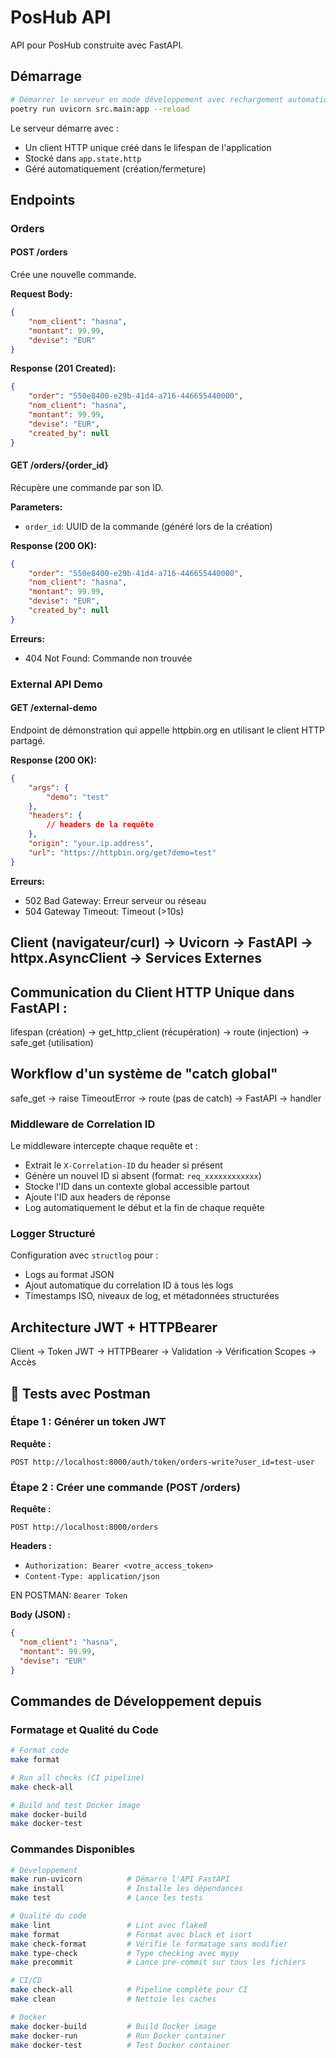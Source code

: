# PosHub API

API pour PosHub construite avec FastAPI.

## Démarrage

```bash
# Démarrer le serveur en mode développement avec rechargement automatique
poetry run uvicorn src.main:app --reload
```

Le serveur démarre avec :
- Un client HTTP unique créé dans le lifespan de l'application
- Stocké dans `app.state.http`
- Géré automatiquement (création/fermeture)

## Endpoints

### Orders

#### POST /orders

Crée une nouvelle commande.

**Request Body:**
```json
{
    "nom_client": "hasna",
    "montant": 99.99,
    "devise": "EUR"
}
```

**Response (201 Created):**
```json
{
    "order": "550e8400-e29b-41d4-a716-446655440000",
    "nom_client": "hasna",
    "montant": 99.99,
    "devise": "EUR",
    "created_by": null
}
```

#### GET /orders/{order_id}

Récupère une commande par son ID.

**Parameters:**
- `order_id`: UUID de la commande (généré lors de la création)

**Response (200 OK):**
```json
{
    "order": "550e8400-e29b-41d4-a716-446655440000",
    "nom_client": "hasna",
    "montant": 99.99,
    "devise": "EUR",
    "created_by": null
}
```

**Erreurs:**
- 404 Not Found: Commande non trouvée

### External API Demo

#### GET /external-demo

Endpoint de démonstration qui appelle httpbin.org en utilisant le client HTTP partagé.

**Response (200 OK):**
```json
{
    "args": {
        "demo": "test"
    },
    "headers": {
        // headers de la requête
    },
    "origin": "your.ip.address",
    "url": "https://httpbin.org/get?demo=test"
}
```

**Erreurs:**
- 502 Bad Gateway: Erreur serveur ou réseau
- 504 Gateway Timeout: Timeout (>10s)


## Client (navigateur/curl) → Uvicorn → FastAPI → httpx.AsyncClient → Services Externes

## Communication du Client HTTP Unique dans FastAPI : 
lifespan (création) 
  → get_http_client (récupération) 
    → route (injection) 
      → safe_get (utilisation)


## Workflow d'un système de "catch global" 
safe_get → raise TimeoutError → route (pas de catch) → FastAPI → handler

###  Middleware de Correlation ID

Le middleware intercepte chaque requête et :
- Extrait le `X-Correlation-ID` du header si présent
- Génère un nouvel ID si absent (format: `req_xxxxxxxxxxxx`)
- Stocke l'ID dans un contexte global accessible partout
- Ajoute l'ID aux headers de réponse
- Log automatiquement le début et la fin de chaque requête

### Logger Structuré

Configuration avec `structlog` pour :
- Logs au format JSON
- Ajout automatique du correlation ID à tous les logs
- Timestamps ISO, niveaux de log, et métadonnées structurées

## Architecture JWT + HTTPBearer
Client → Token JWT → HTTPBearer → Validation → Vérification Scopes → Accès

## 🧪 Tests avec Postman

### **Étape 1 : Générer un token JWT**

**Requête :**
```
POST http://localhost:8000/auth/token/orders-write?user_id=test-user
```

### **Étape 2 : Créer une commande (POST /orders)**

**Requête :**
```
POST http://localhost:8000/orders
```

**Headers :**
- `Authorization: Bearer <votre_access_token>`  
- `Content-Type: application/json`
 
 EN POSTMAN: `Bearer Token`


**Body (JSON) :**
```json
{
  "nom_client": "hasna",
  "montant": 99.99,
  "devise": "EUR"
}
```





##  Commandes de Développement depuis

### Formatage et Qualité du Code

```bash
# Format code
make format

# Run all checks (CI pipeline)
make check-all

# Build and test Docker image
make docker-build
make docker-test
```

### Commandes Disponibles

```bash
# Développement
make run-uvicorn          # Démarre l'API FastAPI
make install              # Installe les dépendances
make test                 # Lance les tests

# Qualité du code
make lint                 # Lint avec flake8
make format               # Format avec black et isort
make check-format         # Vérifie le formatage sans modifier
make type-check           # Type checking avec mypy
make precommit            # Lance pre-commit sur tous les fichiers

# CI/CD
make check-all            # Pipeline complète pour CI
make clean                # Nettoie les caches

# Docker
make docker-build         # Build Docker image
make docker-run           # Run Docker container
make docker-test          # Test Docker container
```
